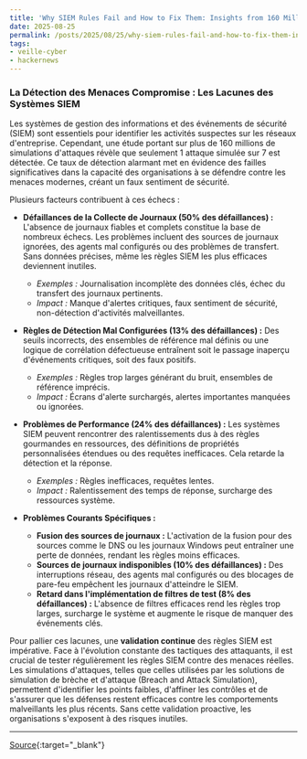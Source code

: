 ```yaml
---
title: 'Why SIEM Rules Fail and How to Fix Them: Insights from 160 Million Attack Simulations'
date: 2025-08-25
permalink: /posts/2025/08/25/why-siem-rules-fail-and-how-to-fix-them-insights-from-160-million-attack-simulations/
tags:
- veille-cyber
- hackernews
---
```

### La Détection des Menaces Compromise : Les Lacunes des Systèmes SIEM

Les systèmes de gestion des informations et des événements de sécurité (SIEM) sont essentiels pour identifier les activités suspectes sur les réseaux d'entreprise. Cependant, une étude portant sur plus de 160 millions de simulations d'attaques révèle que seulement 1 attaque simulée sur 7 est détectée. Ce taux de détection alarmant met en évidence des failles significatives dans la capacité des organisations à se défendre contre les menaces modernes, créant un faux sentiment de sécurité.

Plusieurs facteurs contribuent à ces échecs :

*   **Défaillances de la Collecte de Journaux (50% des défaillances) :** L'absence de journaux fiables et complets constitue la base de nombreux échecs. Les problèmes incluent des sources de journaux ignorées, des agents mal configurés ou des problèmes de transfert. Sans données précises, même les règles SIEM les plus efficaces deviennent inutiles.
    *   *Exemples :* Journalisation incomplète des données clés, échec du transfert des journaux pertinents.
    *   *Impact :* Manque d'alertes critiques, faux sentiment de sécurité, non-détection d'activités malveillantes.

*   **Règles de Détection Mal Configurées (13% des défaillances) :** Des seuils incorrects, des ensembles de référence mal définis ou une logique de corrélation défectueuse entraînent soit le passage inaperçu d'événements critiques, soit des faux positifs.
    *   *Exemples :* Règles trop larges générant du bruit, ensembles de référence imprécis.
    *   *Impact :* Écrans d'alerte surchargés, alertes importantes manquées ou ignorées.

*   **Problèmes de Performance (24% des défaillances) :** Les systèmes SIEM peuvent rencontrer des ralentissements dus à des règles gourmandes en ressources, des définitions de propriétés personnalisées étendues ou des requêtes inefficaces. Cela retarde la détection et la réponse.
    *   *Exemples :* Règles inefficaces, requêtes lentes.
    *   *Impact :* Ralentissement des temps de réponse, surcharge des ressources système.

*   **Problèmes Courants Spécifiques :**
    *   **Fusion des sources de journaux :** L'activation de la fusion pour des sources comme le DNS ou les journaux Windows peut entraîner une perte de données, rendant les règles moins efficaces.
    *   **Sources de journaux indisponibles (10% des défaillances) :** Des interruptions réseau, des agents mal configurés ou des blocages de pare-feu empêchent les journaux d'atteindre le SIEM.
    *   **Retard dans l'implémentation de filtres de test (8% des défaillances) :** L'absence de filtres efficaces rend les règles trop larges, surcharge le système et augmente le risque de manquer des événements clés.

Pour pallier ces lacunes, une **validation continue** des règles SIEM est impérative. Face à l'évolution constante des tactiques des attaquants, il est crucial de tester régulièrement les règles SIEM contre des menaces réelles. Les simulations d'attaques, telles que celles utilisées par les solutions de simulation de brèche et d'attaque (Breach and Attack Simulation), permettent d'identifier les points faibles, d'affiner les contrôles et de s'assurer que les défenses restent efficaces contre les comportements malveillants les plus récents. Sans cette validation proactive, les organisations s'exposent à des risques inutiles.

---
[Source](https://thehackernews.com/2025/08/why-siem-rules-fail-and-how-to-fix-them.html){:target="_blank"}
